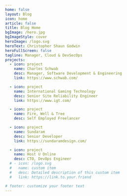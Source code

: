 ```yaml
---
home: false
layout: Blog
icon: home
article: false
title: Blog Home
bgImage: /hero.jpg
bgImageStyle: cover
heroImage: /logo.svg
heroText: Christopher Shaun Godwin
heroFullScreen: false
tagline: Manager, Cloud & DevSecOps
projects:
  - icon: project
    name: Charles Schwab
    desc: Manager, Software Development & Engineering
    link: https://www.schwab.com/

  - icon: project
    name: International Gaming Technology
    desc: Senior Site Reliability Engineer
    link: https://www.igt.com/

  - icon: project
    name: Fire, Well & Tree
    desc: Self Employed Freelancer

  - icon: project
    name: Sundaram
    desc: Senior Developer
    link: https://sundaramdesign.com/

  - icon: project
    name: Host U Online
    desc: CTO, DevOps Engineer
  # - icon: /logo.svg
  #   name: custom item
  #   desc: Detailed description of this custom item
  #   link: https://link.to.your.friend

# footer: customize your footer text
---
```

